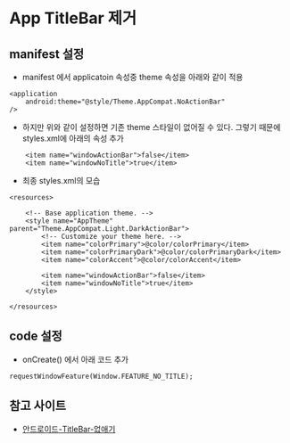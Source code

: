 # App TitleBar 제거

## manifest 설정
* manifest 에서 applicatoin 속성중 theme 속성을 아래와 같이 적용
```Android
<application
	android:theme="@style/Theme.AppCompat.NoActionBar"
/>
```
* 하지만 위와 같이 설정하면 기존 theme 스타일이 없어질 수 있다. 그렇기 때문에 styles.xml에 아래의 속성 추가
```Android
	<item name="windowActionBar">false</item>
    <item name="windowNoTitle">true</item>
```
* 최종 styles.xml의 모습
```Android
<resources>

    <!-- Base application theme. -->
    <style name="AppTheme" parent="Theme.AppCompat.Light.DarkActionBar">
        <!-- Customize your theme here. -->
        <item name="colorPrimary">@color/colorPrimary</item>
        <item name="colorPrimaryDark">@color/colorPrimaryDark</item>
        <item name="colorAccent">@color/colorAccent</item>

        <item name="windowActionBar">false</item>
        <item name="windowNoTitle">true</item>
    </style>

</resources>
```

## code 설정
* onCreate() 에서 아래 코드 추가
```Android
requestWindowFeature(Window.FEATURE_NO_TITLE);
```


## 참고 사이트
* [안드로이드-TitleBar-없애기](http://freehoon.tistory.com/entry/%EC%95%88%EB%93%9C%EB%A1%9C%EC%9D%B4%EB%93%9C-Titlebar-%EC%97%86%EC%95%A0%EA%B8%B0)